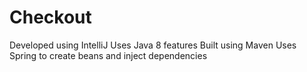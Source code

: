 # Checkout

Developed using IntelliJ
Uses Java 8 features
Built using Maven
Uses Spring to create beans and inject dependencies
